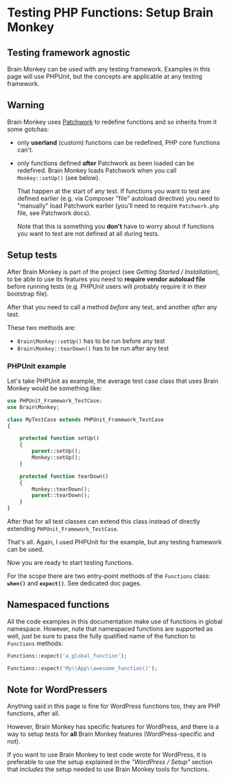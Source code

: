 <!--
currentMenu: "functionsetup"
currentSection: "PHP Functions"
title: "Setup Brain Monkey"
-->
# Testing PHP Functions: Setup Brain Monkey

## Testing framework agnostic

Brain Monkey can be used with any testing framework.
Examples in this page will use PHPUnit, but the concepts are applicable at any testing framework.

## Warning

Brain Monkey uses [Patchwork](http://antecedent.github.io/patchwork/) to redefine functions and so inherits from it some gotchas:

 - only **userland** (custom) functions can be redefined, PHP core functions can't.

 - only functions defined **after** Patchwork as been loaded can be redefined. Brain Monkey loads Patchwork when you call `Monkey::setUp()` (see below).

   That happen at the start of any test. If functions you want to test are defined earlier (e.g. via Composer "file" autoload directive) you need to "manually" load Patchwork earlier
   (you'll need to require `Patchwork.php` file, see Patchwork docs).

   Note that this is something you **don't** have to worry about if functions you want to test are not defined at all during tests.


## Setup tests

After Brain Monkey is part of the project (see *Getting Started / Installation*), to be able to use its features
you need to **require vendor autoload file** before running tests (e.g. PHPUnit users will probably require it in their bootstrap file).

After that you need to call a method *before* any test, and another *after* any test.

These two methods are:

 - `Brain\Monkey::setUp()` has to be run before any test
 - `Brain\Monkey::tearDown()` has to be run after any test

### PHPUnit example

Let's take PHPUnit as example, the average test case class that uses Brain Monkey would be something like:

```php
use PHPUnit_Framework_TestCase;
use Brain\Monkey;

class MyTestCase extends PHPUnit_Framework_TestCase
{

    protected function setUp()
    {
        parent::setUp();
        Monkey::setUp();
    }

    protected function tearDown()
    {
        Monkey::tearDown();
        parent::tearDown();
    }
}
```

After that for all test classes can extend this class instead of directly extending `PHPUnit_Framework_TestCase`.

That's all. Again, I used PHPUnit for the example, but any testing framework can be used.

Now you are ready to start testing functions.

For the scope there are two entry-point methods of the `Functions` class: **`when()`** and **`expect()`**.
See dedicated doc pages.


## Namespaced functions

All the code examples in this documentation make use of functions in global namespace.
However, note that namespaced functions are supported as well, just be sure to pass the fully qualified name of the function
to `Functions` methods:

```php
Functions::expect('a_global_function');

Functions::expect('My\\App\\awesome_function()');
```


## Note for WordPressers

Anything said in this page is fine for WordPress functions too, they are PHP functions, after all.

However, Brain Monkey has specific features for WordPress, and there is a way to setup tests for **all** Brain Monkey features (WordPress-specific and not).

If you want to use Brain Monkey to test code wrote for WordPress, it is preferable to use the setup explained in the *"WordPress / Setup"* section
that *includes* the setup needed to use Brain Monkey tools for functions.
